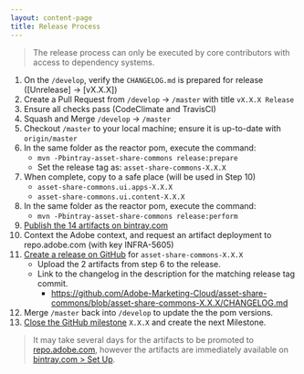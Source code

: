```yaml
---
layout: content-page
title: Release Process
---
```


> The release process can only be executed by core contributors with access to dependency systems.

1. On the `/develop`, verify the `CHANGELOG.md` is prepared for release ([Unrelease] -> [vX.X.X])
2. Create a Pull Request from `/develop` -> `/master` with title `vX.X.X Release`
3. Ensure all checks pass (CodeClimate and TravisCI)
2. Squash and Merge `/develop` -> `/master`
4. Checkout `/master` to your local machine; ensure it is up-to-date with `origin/master`
5. In the same folder as the reactor pom, execute the command:
	* `mvn -Pbintray-asset-share-commons release:prepare`
	* Set the release tag as: `asset-share-commons-X.X.X`
6. When complete, copy to a safe place (will be used in Step 10)
	* `asset-share-commons.ui.apps-X.X.X`
	* `asset-share-commons.ui.content-X.X.X`
7. In the same folder as the reactor pom, execute the command:
	* `mvn -Pbintray-asset-share-commons release:perform`
8. [Publish the 14 artifacts on bintray.com](https://bintray.com/asc/releases/asset-share-commons)
9. Context the Adobe context, and request an artifact deployment to repo.adobe.com (with key INFRA-5605)
10. [Create a release on GitHub](https://github.com/Adobe-Marketing-Cloud/asset-share-commons/releases) for `asset-share-commons-X.X.X`
	* Upload the 2 artifacts from step 6 to the release.
	* Link to the changelog in the description for the matching release tag commit.
		* https://github.com/Adobe-Marketing-Cloud/asset-share-commons/blob/asset-share-commons-X.X.X/CHANGELOG.md
11. Merge `/master` back into `/develop` to update the the pom versions.
12. [Close the GitHub milestone](https://github.com/Adobe-Marketing-Cloud/asset-share-commons/milestones) `X.X.X` and create the next Milestone.

> It may take several days for the artifacts to be promoted to [repo.adobe.com](https://repo.adobe.com/nexus/content/groups/public/com/adobe/aem/commons/assetshare/), however the artifacts are immediately available on [bintray.com > Set Up](https://bintray.com/asc/releases/asset-share-commons).